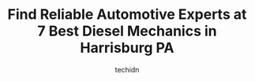 ---
layout: ampstory
image: https://images.unsplash.com/photo-1513219872556-78665cfff8bb?ixlib=rb-4.0.3&ixid=MnwxMjA3fDB8MHxwaG90by1wYWdlfHx8fGVufDB8fHx8&auto=format&fit=crop&w=640&h=853&q=80
author: techidn
featured: false
description: Discover the 7 best Diesel Mechanic in Harrisburg PA, USA and ensure your vehicle receives the highest quality of care. These trusted professionals are known for their skill, knowledge, and 
title: Find Reliable Automotive Experts at 7 Best Diesel Mechanics in Harrisburg PA
cover:
   title: Find Reliable Automotive Experts at 7 Best Diesel Mechanics in Harrisburg PA
   subtitle: Rickpate
   background: https://images.unsplash.com/photo-1513219872556-78665cfff8bb?ixlib=rb-4.0.3&ixid=MnwxMjA3fDB8MHxwaG90by1wYWdlfHx8fGVufDB8fHx8&auto=format&fit=crop&w=640&h=853&q=80

pages: 
 - layout: thirds
   top: <h1>#1 Stanley Springs</h1>
   bottom: "<p>Kris Wagner in parts is great. These guys have been supplying springs and suspension parts for our fleet of trucks for a long time. Record turnaround on parts for the cur</p>"
   background: https://www.knot35.com/toplist/wp-content/uploads/2023/06/best-diesel-mechanic-1-in-harrisburg-pa-1685837138.jpeg
   backgroundblur: true
 - layout: thirds
   top: <h1>#2 D H Auto Repair</h1>
   bottom: "<p>1740 S Cameron St, Harrisburg, PA 17104, United States</p>"
   background: https://www.knot35.com/toplist/wp-content/uploads/2023/06/best-diesel-mechanic-2-in-harrisburg-pa-1685837138.jpeg
   cta:
      link: https://www.knot35.com/toplist/find-reliable-automotive-experts-at-7-best-diesel-mechanics-in-harrisburg-pa/
      text: Find Reliable Automotive Experts at 7 Best Diesel Mechanics in Harrisburg PA
 - layout: thirds
   top: <h1>#3 T & L Auto Repair Center</h1>
   bottom: "<p>1901 Derry St, Harrisburg, PA 17104, United States</p>"
   background: https://www.knot35.com/toplist/wp-content/uploads/2023/06/best-diesel-mechanic-3-in-harrisburg-pa-1685837139.jpeg
   cta:
      link: https://www.knot35.com/toplist/find-reliable-automotive-experts-at-7-best-diesel-mechanics-in-harrisburg-pa/
      text: Find Reliable Automotive Experts at 7 Best Diesel Mechanics in Harrisburg PA
 - layout: thirds
   top: <h1>#4 Highspire Auto & Truck Repair</h1>
   bottom: "<p>595 S Front St, Steelton, PA 17113, United States</p>"
   background: https://images.unsplash.com/photo-1488554378835-f7acf46e6c98?ixlib=rb-4.0.3&ixid=MnwxMjA3fDB8MHxwaG90by1wYWdlfHx8fGVufDB8fHx8&auto=format&fit=crop&w=640&h=853&q=80
   cta:
      link: https://www.knot35.com/toplist/find-reliable-automotive-experts-at-7-best-diesel-mechanics-in-harrisburg-pa/
      text: Find Reliable Automotive Experts at 7 Best Diesel Mechanics in Harrisburg PA
 - layout: thirds
   top: <h1>#5 Jeron Enterprises</h1>
   bottom: "<p>916 S 18th St, Harrisburg, PA 17104, United States</p>"
   background: https://images.unsplash.com/photo-1533735380053-eb8d0759b24a?ixlib=rb-4.0.3&ixid=MnwxMjA3fDB8MHxwaG90by1wYWdlfHx8fGVufDB8fHx8&auto=format&fit=crop&w=640&h=853&q=80
   cta:
      link: https://www.knot35.com/toplist/find-reliable-automotive-experts-at-7-best-diesel-mechanics-in-harrisburg-pa/
      text: Find Reliable Automotive Experts at 7 Best Diesel Mechanics in Harrisburg PA
 - layout: thirds
   top: <h1>#6 MOS ROADSIDE TOWING AND REPAIRS</h1>
   bottom: "<p>2449 Walnut St apt 3, Harrisburg, PA 17103, United States</p>"
   background: https://images.unsplash.com/photo-1518640467707-6811f4a6ab73?ixlib=rb-4.0.3&ixid=MnwxMjA3fDB8MHxwaG90by1wYWdlfHx8fGVufDB8fHx8&auto=format&fit=crop&w=640&h=853&q=80
   cta:
      link: https://www.knot35.com/toplist/find-reliable-automotive-experts-at-7-best-diesel-mechanics-in-harrisburg-pa/
      text: Find Reliable Automotive Experts at 7 Best Diesel Mechanics in Harrisburg PA
 - layout: thirds
   top: <h1>#7 Turner Commercial Truck Center</h1>
   bottom: "<p>1200 Paxton St, Harrisburg, PA 17104, United States</p>"
   background: https://images.unsplash.com/photo-1632260260864-caf7fde5ec36?ixlib=rb-4.0.3&ixid=MnwxMjA3fDB8MHxwaG90by1wYWdlfHx8fGVufDB8fHx8&auto=format&fit=crop&w=640&h=853&q=80
   cta:
      link: https://www.knot35.com/toplist/find-reliable-automotive-experts-at-7-best-diesel-mechanics-in-harrisburg-pa/
      text: Find Reliable Automotive Experts at 7 Best Diesel Mechanics in Harrisburg PA
 - layout: thirds
   middle: Continue reading...
   background: https://images.unsplash.com/photo-1489694553447-4c9339da310d?ixlib=rb-4.0.3&ixid=MnwxMjA3fDB8MHxwaG90by1wYWdlfHx8fGVufDB8fHx8&auto=format&fit=crop&w=640&h=853&q=80
   cta:
      link: https://www.knot35.com/toplist/find-reliable-automotive-experts-at-7-best-diesel-mechanics-in-harrisburg-pa/
      text: Find Reliable Automotive Experts at 7 Best Diesel Mechanics in Harrisburg PA
      
---